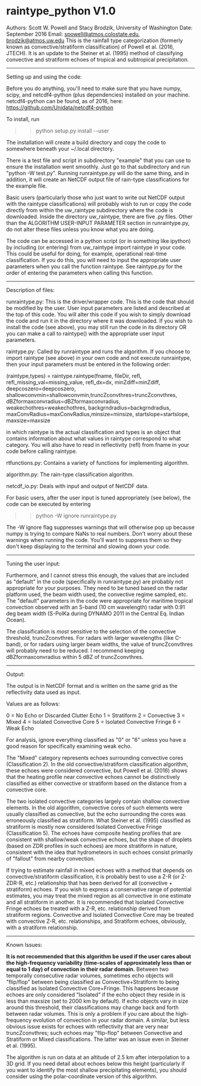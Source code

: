 # raintype_python V1.0

Authors: Scott W. Powell and Stacy Brodzik, University of Washington
Date: September 2016
Email: spowell@atmos.colostate.edu, brodzik@atmos.uw.edu
This is the rainfall type categorization (formerly known as convective/stratiform classification) of Powell et al. (2016, JTECH). It is an update to the Steiner et al. (1995) method of classifying convective and stratiform echoes of tropical and subtropical precipitation.

----------------------------------------------------------------

Setting up and using the code:

Before you do anything, you'll need to make sure that you have numpy, scipy, and netcdf4-python (plus dependencies) installed on your machine. netcdf4-python can be found, as of 2016, here: https://github.com/Unidata/netcdf4-python

To install, run

>> python setup.py install --user

The installation will create a build directory and copy the code to somewhere beneath your ~/.local directory. 

There is a test file and script in subdirectory "example" that you can use to ensure the installation went smoothly. Just go to that subdirectory and run "python -W test.py". Running runraintype.py will do the same thing, and in addition, it will create an NetCDF output file of rain-type classifications for the example file.

Basic users (particularly those who just want to write out NetCDF output with the raintype classifications) will probably wish to run or copy the code directly from within the uw_raintype subdirectory where the code is downloaded. Inside the directory uw_raintype, there are five .py files. Other than the ALGORITHM USER-INPUT PARAMETER section in runraintype.py, do not alter these files unless you know what you are doing. 

The code can be accessed in a python script (or in something like ipython) by including (or entering)
          from uw_raintype import raintype
in your code. This could be useful for doing, for example, operational real-time classification. If you do this, you will need to input the appropriate user parameters when you call the function raintype. See raintype.py for the order of entering the parameters when calling this function.

----------------------------------------------------------------

Description of files:

runraintype.py: This is the driver/wrapper code. This is the code that should be modified by the user. User input parameters are listed and described at the top of this code. You will alter this code if you wish to simply download the code and run it in the directory where it was downloaded. If you wish to install the code (see above), you may still run the code in its directory OR you can make a call to raintype() with the appropriate user input parameters.

raintype.py: Called by runraintype and runs the algorithm. If you choose to import raintype (see above) in your own code and not execute runraintype, then your input parameters must be entered in the following order:

   (raintype,types) = raintype.raintype(fname, fileDir, refl, refl_missing_val=missing_value,
                                   refl_dx=dx, minZdiff=minZdiff, deepcoszero=deepcoszero,
                                   shallowconvmin=shallowconvmin,truncZconvthres=truncZconvthres,
                                   dBZformaxconvradius=dBZformaxconvradius,
                                   weakechothres=weakechothres, backgrndradius=backgrndradius,
                                   maxConvRadius=maxConvRadius,minsize=minsize,
                                   startslope=startslope, maxsize=maxsize

in which raintype is the actual classification and types is an object that contains information about what values in raintype correspond to what category. You will also have to read in reflectivity (refl) from fname in your code before calling raintype.

rtfunctions.py: Contains a variety of functions for implementing algorithm.

algorithm.py: The rain-type classification algorithm.
 
netcdf_io.py: Deals with input and output of NetCDF data.

For basic users, after the user input is tuned appropriately (see below), the code can be executed by entering

>> python -W ignore runraintype.py

The -W ignore flag suppresses warnings that will otherwise pop up because numpy is trying to compare NaNs to real numbers. Don't worry about these warnings when running the code. You'll want to suppress them so they don't keep displaying to the terminal and slowing down your code.

----------------------------------------------------------------

Tuning the user input:

Furthermore, and I cannot stress this enough, the values that are included as "default" in the code (specifically in runraintype.py) are probably not appropriate for your purposes. They need to be tuned based on the radar platform used, the beam width used, the convective regime sampled, etc. The "default" parameters in the code were appropriate for maritime tropical convection observed with an S-band (10 cm wavelength) radar with 0.91 deg beam width (S-PolKa during DYNAMO 2011 in the Central Eq. Indian Ocean).

The classification is *most* sensitive to the selection of the convective threshold, truncZconvthres. For radars with larger wavelengths (like C-band), or for radars using larger beam widths, the value of truncZconvthres will probably need to be reduced. I recommend keeping dBZformaxconvradius within 5 dBZ of truncZconvthres.

----------------------------------------------------------------

Output:

The output is in NetCDF format and is written on the same grid as the reflectivity data used as input.

Values are as follows:

0 = No Echo or Discarded Clutter Echo
1 = Stratiform
2 = Convective
3 = Mixed
4 = Isolated Convective Core
5 = Isolated Convective Fringe
6 = Weak Echo 

For analysis, ignore everything classified as "0" or "6"  unless you have a good reason for specifically examining weak echo. 

The "Mixed" category represents echoes surrounding convective cores (Classification 2). In the old convective/stratiform classification algorithm, these echoes were considered convective, but Powell et al. (2016) shows that the heating profile near convective echoes cannot be distinctively classified as either convective or stratiform based on the distance from a convective core. 

The two isolated convective categories largely contain shallow convective elements. In the old algorithm, convective cores of such elements were usually classified as convective, but the echo surrounding the cores was erroneously classified as stratiform. What Steiner et al. (1995) classified as stratiform is mostly now considered Isolated Convective Fringe (Classification 5). The echoes have composite heating profiles that are consistent with shallow/weak convective echoes, but the shape of droplets (based on ZDR profiles in such echoes) are more stratiform in nature, consistent with the idea that hydrometeors in such echoes consist primarily of "fallout" from nearby convection.

If trying to estimate rainfall in mixed echoes with a method that depends on convective/stratiform classification, it is probably best to use a Z-R (or Z-ZDR-R, etc.) relationship that has been derived for all (convective + stratiform) echoes. If you wish to express a conservative range of potential estimates, you may treat the mixed region as all convective in one estimate and all stratiform in another. It is recommended that Isolated Convective Fringe echoes be treated with a Z-R, etc. relationship derived from stratiform regions. Convective and Isolated Convective Core may be treated with convective Z-R, etc. relationships, and Stratiform echoes, obviously, with a stratiform relationship.

----------------------------------------------------------------

Known Issues: 

**It is not recommended that this algorithm be used if the user cares about the high-frequency variability (time-scales of approximately less than or equal to 1 day) of convection in their radar domain.** Between two temporally consecutive radar volumes, sometimes echo objects will "flip/flop" between being classified as Convective+Stratiform to being classified as Isolated Convective Core+Fringe. This happens because echoes are only considered "Isolated" if the echo object they reside in is less than maxsize (set to 2000 km by default). If echo objects vary in size around this threshold, their classifications may change back and forth between radar volumes. This is only a problem if you care about the high-frequency evolution of convection in your radar domain. A similar, but less obvious issue exists for echoes with reflectivity that are very near truncZconvthres; such echoes may "flip-flop" between Convective and Stratiform or Mixed classifications. The latter was an issue even in Steiner et al. (1995). 

The algorithm is run on data at an altitude of 2.5 km after interpolation to a 3D grid. If you need detail about echoes below this height (particularly if you want to identify the most shallow precipitating elements), you should consider using the polar-coordinate version of this algorithm.
